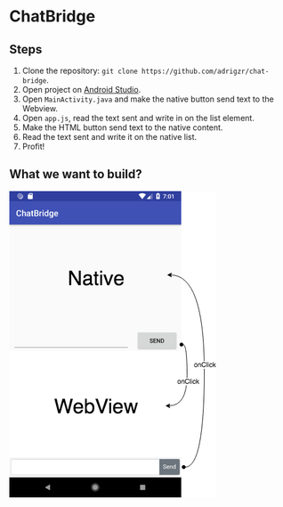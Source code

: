# ChatBridge

## Steps

1. Clone the repository: `git clone https://github.com/adrigzr/chat-bridge`.
2. Open project on [Android Studio](https://developer.android.com/studio/).
3. Open `MainActivity.java` and make the native button send text to the Webview.
4. Open `app.js`, read the text sent and write in on the list element.
5. Make the HTML button send text to the native content.
6. Read the text sent and write it on the native list.
7. Profit!

## What we want to build?

![ChatBridge](chat-bridge.png)
